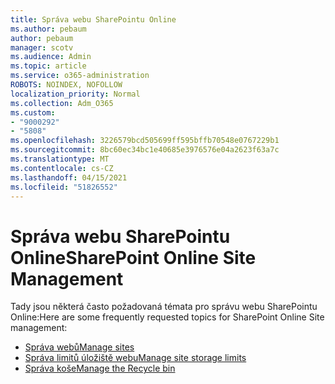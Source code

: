 ```yaml
---
title: Správa webu SharePointu Online
ms.author: pebaum
author: pebaum
manager: scotv
ms.audience: Admin
ms.topic: article
ms.service: o365-administration
ROBOTS: NOINDEX, NOFOLLOW
localization_priority: Normal
ms.collection: Adm_O365
ms.custom:
- "9000292"
- "5808"
ms.openlocfilehash: 3226579bcd505699ff595bffb70548e0767229b1
ms.sourcegitcommit: 8bc60ec34bc1e40685e3976576e04a2623f63a7c
ms.translationtype: MT
ms.contentlocale: cs-CZ
ms.lasthandoff: 04/15/2021
ms.locfileid: "51826552"
---
```

# <a name="sharepoint-online-site-management"></a><span data-ttu-id="6b18f-102">Správa webu SharePointu Online</span><span class="sxs-lookup"><span data-stu-id="6b18f-102">SharePoint Online Site Management</span></span>

<span data-ttu-id="6b18f-103">Tady jsou některá často požadovaná témata pro správu webu SharePointu Online:</span><span class="sxs-lookup"><span data-stu-id="6b18f-103">Here are some frequently requested topics for SharePoint Online Site management:</span></span>

- [<span data-ttu-id="6b18f-104">Správa webů</span><span class="sxs-lookup"><span data-stu-id="6b18f-104">Manage sites</span></span>](https://docs.microsoft.com/sharepoint/manage-sites-in-new-admin-center)
- [<span data-ttu-id="6b18f-105">Správa limitů úložiště webu</span><span class="sxs-lookup"><span data-stu-id="6b18f-105">Manage site storage limits</span></span>](https://docs.microsoft.com/sharepoint/manage-site-collection-storage-limits)
- [<span data-ttu-id="6b18f-106">Správa koše</span><span class="sxs-lookup"><span data-stu-id="6b18f-106">Manage the Recycle bin</span></span>](https://support.microsoft.com/office/8a6c2198-910e-42dc-9a9c-bc5bc4f327da)